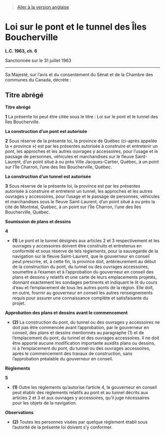 > [Aller à la version anglaise](/en/Acts/Statutes%20of%20Canada/1963/c.%206.md)

# Loi sur le pont et le tunnel des Îles Boucherville

**L.C. 1963, ch. 6**


Sanctionnée sur le 31 juillet 1963

----------



Sa Majesté, sur l’avis et du consentement du Sénat et de la Chambre des communes du Canada, décrète :






## Titre abrégé



**Titre abrégé**

**1** La présente loi peut être citée sous le titre : Loi sur le pont et le tunnel des Îles Boucherville.




**La construction d’un pont est autorisée**

**2** Sous réserve de la présente loi, la province de Québec (ci-après appelée la « province ») est par les présentes autorisée à construire et entretenir un pont, les approches et les autres ouvrages y accessoires, pour l’usage et le passage de personnes, véhicules et marchandises sur le fleuve Saint-Laurent, d’un point situé à ou près Ville Jacques-Cartier, Québec, à un point sur l’Île Charron, l’une des îles Boucherville, Québec.




**La construction d’un tunnel est autorisée**

**3** Sous réserve de la présente loi, la province est par les présentes autorisée à construire et entretenir un tunnel, les approches et les autres ouvrages y accessoires, pour l’usage et le passage de personnes, véhicules et marchandises sous le fleuve Saint-Laurent, d’un point situé à ou près la cité de Montréal, Québec, à un point sur l’Île Charron, l’une des îles Boucherville, Québec.




**Soumission de plans et dessins**

**4** 

- **(1)** Le pont et le tunnel désignés aux articles 2 et 3 respectivement et les ouvrages y accessoires doivent être construits et entretenus en conformité et sous réserve de tels règlements, pour la sauvegarde de la navigation sur le fleuve Saint-Laurent, que le gouverneur en conseil peut prescrire, et, à cette fin, la province doit, antérieurement au début de la construction du pont, du tunnel ou des ouvrages accessoires, soumettre à l’examen et à l’approbation du gouverneur en conseil des plans et dessins y relatifs et une carte de leurs emplacements projetés, donnant exactement les sondages pertinents et indiquant le lit du cours d’eau et l’emplacement de tous les autres ponts de la région. Elle doit, en outre, fournir au gouverneur en conseil les autres renseignements requis pour assurer une connaissance complète et satisfaisante du projet.

**Approbation des plans et dessins avant le commencement**

- **(2)** La construction du pont, du tunnel ou des ouvrages y accessoires ne doit pas être commencée avant l’approbation, par le gouverneur en conseil, des plans et dessins mentionnés au paragraphe (1) et de l’emplacement du pont, du tunnel et des ouvrages accessoires. Il ne doit être apporté aucune modification importante auxdits plans ou dessins, ni à l’emplacement du pont, du tunnel ou des ouvrages accessoires, après le commencement des travaux de construction, sans l’approbation préalable du gouverneur en conseil.




**Règlements**

**5** 

- **(1)** Outre les règlements qu’autorise l’article 4, le gouverneur en conseil peut établir des règlements relatifs au pont et au tunnel décrits aux articles 2 et 3 et aux ouvrages y accessoires, qu’il juge nécessaires pour les objets de la navigation.

**Observations**

- **(2)** Toutes les personnes visées par quelque règlement établi sous l’autorité de la présente loi doivent s’y conformer.


